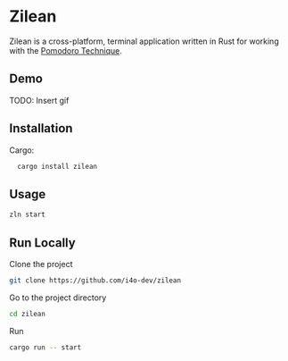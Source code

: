 # Zilean

Zilean is a cross-platform, terminal application written in Rust for working with the [Pomodoro Technique](https://todoist.com/productivity-methods/pomodoro-technique).

## Demo

TODO: Insert gif


## Installation

Cargo:

```bash
  cargo install zilean
```
    
## Usage

```bash
zln start
```


## Run Locally

Clone the project

```bash
git clone https://github.com/i4o-dev/zilean
```

Go to the project directory

```bash
cd zilean
```

Run

```bash
cargo run -- start
```
